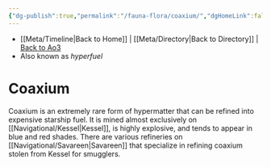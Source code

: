 ```yaml
---
{"dg-publish":true,"permalink":"/fauna-flora/coaxium/","dgHomeLink":false}
---
```


- [[Meta/Timeline\|Back to Home]] | [[Meta/Directory\|Back to Directory]] | [Back to Ao3](https://archiveofourown.org/works/19334440/chapters/45992584)
- Also known as *hyperfuel*

# Coaxium
Coaxium is an extremely rare form of hypermatter that can be refined into expensive starship fuel. It is mined almost exclusively on [[Navigational/Kessel\|Kessel]], is highly explosive, and tends to appear in blue and red shades. There are various refineries on [[Navigational/Savareen\|Savareen]] that specialize in refining coaxium stolen from Kessel for smugglers. 